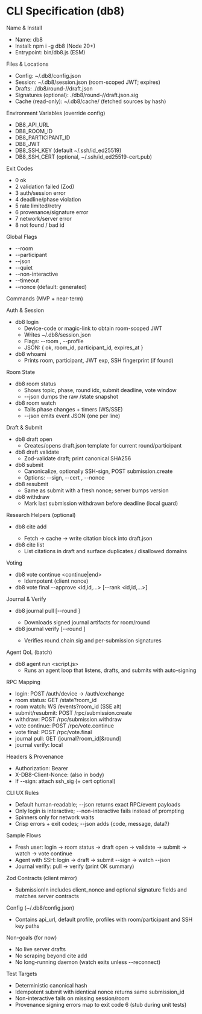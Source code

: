 # CLI Specification (db8)

Name & Install
- Name: db8
- Install: npm i -g db8 (Node 20+)
- Entrypoint: bin/db8.js (ESM)

Files & Locations
- Config: ~/.db8/config.json
- Session: ~/.db8/session.json (room-scoped JWT; expires)
- Drafts: ./db8/round-<idx>/<anon>/draft.json
- Signatures (optional): ./db8/round-<idx>/<anon>/draft.json.sig
- Cache (read-only): ~/.db8/cache/ (fetched sources by hash)

Environment Variables (override config)
- DB8_API_URL
- DB8_ROOM_ID
- DB8_PARTICIPANT_ID
- DB8_JWT
- DB8_SSH_KEY (default ~/.ssh/id_ed25519)
- DB8_SSH_CERT (optional, ~/.ssh/id_ed25519-cert.pub)

Exit Codes
- 0 ok
- 2 validation failed (Zod)
- 3 auth/session error
- 4 deadline/phase violation
- 5 rate limited/retry
- 6 provenance/signature error
- 7 network/server error
- 8 not found / bad id

Global Flags
- --room <uuid>
- --participant <uuid>
- --json
- --quiet
- --non-interactive
- --timeout <ms>
- --nonce <id> (default: generated)

Commands (MVP + near-term)

Auth & Session
- db8 login
  - Device-code or magic-link to obtain room-scoped JWT
  - Writes ~/.db8/session.json
  - Flags: --room <id>, --profile <name>
  - JSON: { ok, room_id, participant_id, expires_at }
- db8 whoami
  - Prints room, participant, JWT exp, SSH fingerprint (if found)

Room State
- db8 room status
  - Shows topic, phase, round idx, submit deadline, vote window
  - --json dumps the raw /state snapshot
- db8 room watch
  - Tails phase changes + timers (WS/SSE)
  - --json emits event JSON (one per line)

Draft & Submit
- db8 draft open
  - Creates/opens draft.json template for current round/participant
- db8 draft validate
  - Zod-validate draft; print canonical SHA256
- db8 submit
  - Canonicalize, optionally SSH-sign, POST submission.create
  - Options: --sign, --cert <path>, --nonce <id>
- db8 resubmit
  - Same as submit with a fresh nonce; server bumps version
- db8 withdraw
  - Mark last submission withdrawn before deadline (local guard)

Research Helpers (optional)
- db8 cite add <url>
  - Fetch → cache → write citation block into draft.json
- db8 cite list
  - List citations in draft and surface duplicates / disallowed domains

Voting
- db8 vote continue <continue|end>
  - Idempotent (client nonce)
- db8 vote final --approve <id,id,...> [--rank <id,id,...>]

Journal & Verify
- db8 journal pull [--round <idx>]
  - Downloads signed journal artifacts for room/round
- db8 journal verify [--round <idx>]
  - Verifies round.chain.sig and per-submission signatures

Agent QoL (batch)
- db8 agent run <script.js>
  - Runs an agent loop that listens, drafts, and submits with auto-signing

RPC Mapping
- login: POST /auth/device → /auth/exchange
- room status: GET /state?room_id
- room watch: WS /events?room_id (SSE alt)
- submit/resubmit: POST /rpc/submission.create
- withdraw: POST /rpc/submission.withdraw
- vote continue: POST /rpc/vote.continue
- vote final: POST /rpc/vote.final
- journal pull: GET /journal?room_id[&round]
- journal verify: local

Headers & Provenance
- Authorization: Bearer <JWT>
- X-DB8-Client-Nonce: <id> (also in body)
- If --sign: attach ssh_sig (+ cert optional)

CLI UX Rules
- Default human-readable; --json returns exact RPC/event payloads
- Only login is interactive; --non-interactive fails instead of prompting
- Spinners only for network waits
- Crisp errors + exit codes; --json adds {code, message, data?}

Sample Flows
- Fresh user: login → room status → draft open → validate → submit → watch → vote continue
- Agent with SSH: login → draft → submit --sign → watch --json
- Journal verify: pull → verify (print OK summary)

Zod Contracts (client mirror)
- SubmissionIn includes client_nonce and optional signature fields and matches server contracts

Config (~/.db8/config.json)
- Contains api_url, default profile, profiles with room/participant and SSH key paths

Non-goals (for now)
- No live server drafts
- No scraping beyond cite add
- No long-running daemon (watch exits unless --reconnect)

Test Targets
- Deterministic canonical hash
- Idempotent submit with identical nonce returns same submission_id
- Non-interactive fails on missing session/room
- Provenance signing errors map to exit code 6 (stub during unit tests)

